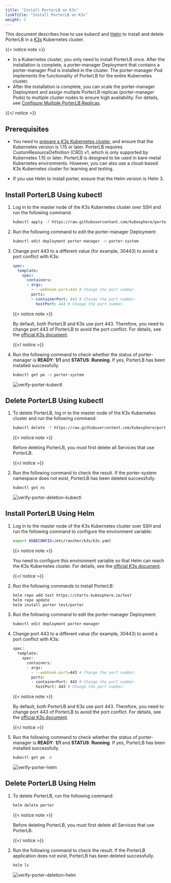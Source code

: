 ```yaml
---
title: "Install PorterLB on K3s"
linkTitle: "Install PorterLB on K3s"
weight: 3
---
```


This document describes how to use kubectl and [Helm](https://helm.sh/) to install and delete PorterLB in a [K3s](https://k3s.io/) Kubernetes cluster.

{{< notice note >}}

- In a Kubernetes cluster, you only need to install PorterLB once. After the installation is complete, a porter-manager Deployment that contains a porter-manager Pod is installed in the cluster. The porter-manager Pod implements the functionality of PorterLB for the entire Kubernetes cluster.
- After the installation is complete, you can scale the porter-manager Deployment and assign multiple PorterLB replicas (porter-manager Pods) to multiple cluster nodes to ensure high availability. For details, see [Configure Multiple PorterLB Replicas](/docs/getting-started/configuration/configure-multiple-porter-replicas).

{{</ notice >}}

## Prerequisites

* You need to [prepare a K3s Kubernetes cluster](https://rancher.com/docs/k3s/latest/en/installation/), and ensure that the Kubernetes version is 1.15 or later. PorterLB requires CustomResourceDefinition (CRD) v1, which is only supported by Kubernetes 1.15 or later. PorterLB is designed to be used in bare-metal Kubernetes environments. However, you can also use a cloud-based K3s Kubernetes cluster for learning and testing.

* If you use Helm to install porter, ensure that the Helm version is Helm 3.

## Install PorterLB Using kubectl

1. Log in to the master node of the K3s Kubernetes cluster over SSH and run the following command:

   ```bash
   kubectl apply -f https://raw.githubusercontent.com/kubesphere/porter/master/deploy/porter.yaml
   ```
   
2. Run the following command to edit the porter-manager Deployment:

   ```bash
   kubectl edit deployment porter-manager -n porter-system
   ```

3. Change port 443 to a different value (for example, 30443) to avoid a port conflict with K3s:

   ```yaml
   spec:
     template:
       spec:
         containers:
         - args:
           - --webhook-port=443 # Change the port number.
           ports:
           - containerPort: 443 # Change the port number.
             hostPort: 443 # Change the port number.
   ```

   {{< notice note >}}

   By default, both PorterLB and K3s use port 443. Therefore, you need to change port 443 of PorterLB to avoid the port conflict. For details, see the [official K3s document](https://rancher.com/docs/k3s/latest/en/networking/#traefik-ingress-controller).

   {{</ notice >}}

4. Run the following command to check whether the status of porter-manager is **READY**: **1/1** and **STATUS**: **Running**. If yes, PorterLB has been installed successfully.

   ```bash
   kubectl get po -n porter-system
   ```

   ![verify-porter-kubectl](/images/en/docs/getting-started/installation/install-porter-on-k3s/verify-porter-kubectl.jpg)

## Delete PorterLB Using kubectl

1. To delete PorterLB, log in to the master node of the K3s Kubernetes cluster and run the following command:

   ```bash
   kubectl delete -f https://raw.githubusercontent.com/kubesphere/porter/master/deploy/porter.yaml
   ```

   {{< notice note >}}

   Before deleting PorterLB, you must first delete all Services that use PorterLB.

   {{</ notice >}}

2. Run the following command to check the result. If the porter-system namespace does not exist, PorterLB has been deleted successfully.

   ```bash
   kubectl get ns
   ```
   
   ![verify-porter-deletion-kubectl](/images/en/docs/getting-started/installation/install-porter-on-k3s/verify-porter-deletion-kubectl.jpg)

## Install PorterLB Using Helm

1. Log in to the master node of the K3s Kubernetes cluster over SSH and run the following command to configure the environment variable:

   ```bash
   export KUBECONFIG=/etc/rancher/k3s/k3s.yaml
   ```

   {{< notice note >}}

   You need to configure this environment variable so that Helm can reach the K3s Kubernetes cluster. For details, see the [official K3s document](https://rancher.com/docs/k3s/latest/en/cluster-access/).

   {{</ notice >}}

2. Run the following commands to install PorterLB:

   ```bash 
   helm repo add test https://charts.kubesphere.io/test
   helm repo update
   helm install porter test/porter
   ```

3. Run the following command to edit the porter-manager Deployment:

   ```bash
   kubectl edit deployment porter-manager
   ```

4. Change port 443 to a different value (for example, 30443) to avoid a port conflict with K3s:

   ```bash
   spec:
     template:
       spec:
         containers:
         - args:
           - --webhook-port=443 # Change the port number.
           ports:
           - containerPort: 443 # Change the port number.
             hostPort: 443 # Change the port number.
   ```

   {{< notice note >}}

   By default, both PorterLB and K3s use port 443. Therefore, you need to change port 443 of PorterLB to avoid the port conflict. For details, see the [official K3s document](https://rancher.com/docs/k3s/latest/en/networking/#traefik-ingress-controller).

   {{</ notice >}}

5. Run the following command to check whether the status of porter-manager is **READY**: **1/1** and **STATUS**: **Running**. If yes, PorterLB has been installed successfully.

   ```bash
   kubectl get po -A
   ```

   ![verify-porter-helm](/images/en/docs/getting-started/installation/install-porter-on-k3s/verify-porter-helm.jpg)

## Delete PorterLB Using Helm

1. To delete PorterLB, run the following command:

   ```bash
   helm delete porter
   ```

   {{< notice note >}}

   Before deleting PorterLB, you must first delete all Services that use PorterLB.

   {{</ notice >}}

2. Run the following command to check the result. If the PorterLB application does not exist, PorterLB has been deleted successfully.

   ```bash
   helm ls
   ```

   ![verify-porter-deletion-helm](/images/en/docs/getting-started/installation/install-porter-on-k3s/verify-porter-deletion-helm.jpg)